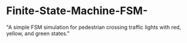 # Finite-State-Machine-FSM-
"A simple FSM simulation for pedestrian crossing traffic lights with red, yellow, and green states."
